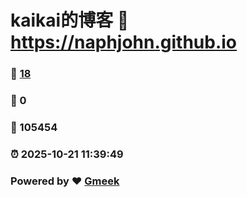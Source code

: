 # kaikai的博客 :link: https://naphjohn.github.io 
### :page_facing_up: [18](https://naphjohn.github.io/tag.html) 
### :speech_balloon: 0 
### :hibiscus: 105454 
### :alarm_clock: 2025-10-21 11:39:49 
### Powered by :heart: [Gmeek](https://github.com/Meekdai/Gmeek)

